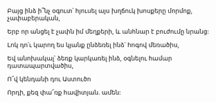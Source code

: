 Բայց ինձ ի՞նչ օգուտ՝ հյուսել այս խղճուկ խոսքերը մորմոք, չափաբերական,

Երբ որ անցել է չափն իմ մեղքերի, և անհնար է բուժումը նրանց:

Լոկ դո՛ւ կարող ես կյանք ընձեռել ինձ՝ հոգով մեռածիս,

Եվ անոխակալ՝ ձեռք կարկառել ինձ, օգնելու համար դատապարտվածիս,

Ո՜վ կենդանի դու Աստուծո

Որդի, քեզ փա՜ռք հավիտյան. ամեն: